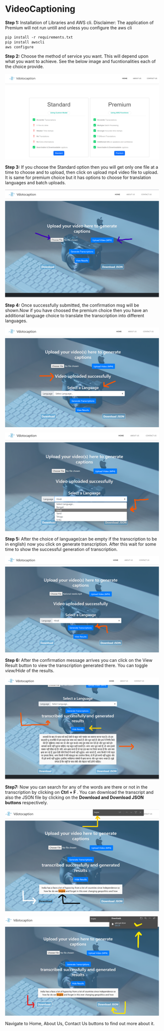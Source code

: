# VideoCaptioning
<b>Step 1:</b> Installation of Libraries and AWS cli. Disclaimer: The application of Premium will not run untill and unless you configure the aws cli
```
pip install -r requirements.txt
pip install awscli
aws configure

```
<b>Step 2:</b> Choose the method of service you want. This will depend upon what you want to achieve. See the below image and fucntionalities each of the choice provide.

![Choose one plan](readmeimages/image.png)

<b>Step 3:</b> If you choose the Standard option then you will get only one file at a time to choose and to upload, then click on upload mp4 video file to upload. It is same for premium choice but it has options to choose for translation languages and batch uploads.

![Upload Video](readmeimages/image-1.png)

<b>Step 4:</b> Once successfully submitted, the confirmation msg will be shown.Now if you have choosed the premium choice then you have an additional language choice to translate the transcription into different languages.

![Confirmations](readmeimages/image-2.png)

![Language choices](readmeimages/image-3.png)

<b>Step 5:</b> After the choice of language(can be empty if the transcription to be in english) now you click on generate transcription. After this wait for some time to show the successful generation of transcription.

![Generate Transcription](readmeimages/image-4.png)

<b>Step 6:</b> After the confirmation message arrives you can click on the View Result button to view the transcription generated there. You can toggle <i> view/Hide </i> of the results.

![View results](readmeimages/image-5.png)

<b> Step7:</b> Now you can search for any of the words are there or not in the transcription by clicking on <b> Ctrl + F </b>. You can download the transcript and also the JSON file by clicking on the <b> Download and Download JSON buttons </b> respectively.

![Download and Search](readmeimages/image-6.png)

![Download and Save](readmeimages/image-7.png)

Navigate to Home, About Us, Contact Us buttons to find out more about it.